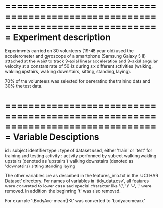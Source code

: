 ===============================================================================
Experiment description
===============================================================================

Experiments carried on 30 volunteers (19-48 year old) used the accelerometer and gyroscope of a smartphone (Samsung Galaxy S II) attached at the waist to track 3-axial linear acceleration and 3-axial angular velocity at a constant rate of 50Hz during six different activities (walking, wakling upstairs, walking downstairs, sitting, standing, laying).

70% of the volunteers was selected for generating the training data and 30% the test data. 

===============================================================================
Variable Desciptions
===============================================================================

id : subject identifier
type : type of dataset used, either 'train' or 'test' for training and testing
activity : activity performed by subject
        walking
        wakling upstairs (denoted as 'upstairs')
        walking downstairs (denoted as 'downstairs)
        sitting
        standing
        laying

The other variables are as described in the features_info.txt in the 
'UCI HAR Dataset' directory. For names of variables in 'tidy_data.csv', 
all features were convreted to lower case and special character like '(', ')'
'-', ',' were removed. In addition, the beginning 't' was also removed.

For example 'tBodyAcc-mean()-X' was converted to 'bodyaccmeanx'



